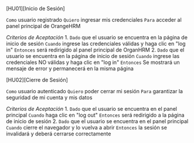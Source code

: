 [HU01][Inicio de Sesión]

`Como` usuario registrado
`Quiero` ingresar mis credenciales
`Para` acceder al panel principal de OrangeHRM

*Criterios de Aceptación*
1. 
    `Dado` que el usuario se encuentra en la página de inicio de sesión
    `Cuando` ingrese las credenciales válidas y haga clic en "log in"
    `Entonces` será redirigido al panel principal de OrganHRM
2. 
    `Dado` que el usuario se encuentra en la página de inicio de sesión
    `Cuando` ingrese las credenciales NO válidas y haga clic en "log in"
    `Entonces` Se mostrará un mensaje de error y permanecerá en la misma página

[HU02][Cierre de Sesión]

`Como` usuario autenticado
`Quiero` poder cerrar mi sesión
`Para` garantizar la seguridad de mi cuenta y mis datos

*Criterios de Aceptación*
1. 
    `Dado` que el usuario se encuentra en el panel principal
    `Cuando` haga clic en "log out"
    `Entonces` será redirigido a la página de inicio de sesión
2. 
    `Dado` que el usuario se encuentra en el panel principal
    `Cuando` cierre el navegador y lo vuelva a abrir
    `Entonces` la sesión se invalidará y deberá cerrarse correctamente